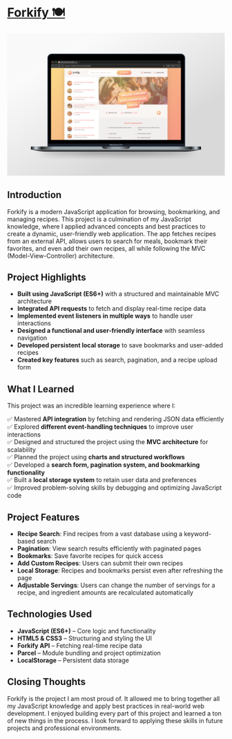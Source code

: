 # [Forkify 🍽️](https://forkify-mihailomarkovic.netlify.app/)

![Picture of Forkify website on a laptop.](src/img/readme-img.png)

## Introduction

Forkify is a modern JavaScript application for browsing, bookmarking, and managing recipes. This project is a culmination of my JavaScript knowledge, where I applied advanced concepts and best practices to create a dynamic, user-friendly web application. The app fetches recipes from an external API, allows users to search for meals, bookmark their favorites, and even add their own recipes, all while following the MVC (Model-View-Controller) architecture.

## Project Highlights

- **Built using JavaScript (ES6+)** with a structured and maintainable MVC architecture
- **Integrated API requests** to fetch and display real-time recipe data
- **Implemented event listeners in multiple ways** to handle user interactions
- **Designed a functional and user-friendly interface** with seamless navigation
- **Developed persistent local storage** to save bookmarks and user-added recipes
- **Created key features** such as search, pagination, and a recipe upload form

## What I Learned

This project was an incredible learning experience where I:

✅ Mastered **API integration** by fetching and rendering JSON data efficiently  
✅ Explored **different event-handling techniques** to improve user interactions  
✅ Designed and structured the project using the **MVC architecture** for scalability  
✅ Planned the project using **charts and structured workflows**  
✅ Developed a **search form, pagination system, and bookmarking functionality**  
✅ Built a **local storage system** to retain user data and preferences  
✅ Improved problem-solving skills by debugging and optimizing JavaScript code

## Project Features

- **Recipe Search**: Find recipes from a vast database using a keyword-based search
- **Pagination**: View search results efficiently with paginated pages
- **Bookmarks**: Save favorite recipes for quick access
- **Add Custom Recipes**: Users can submit their own recipes
- **Local Storage**: Recipes and bookmarks persist even after refreshing the page
- **Adjustable Servings**: Users can change the number of servings for a recipe, and ingredient amounts are recalculated automatically

## Technologies Used

- **JavaScript (ES6+)** – Core logic and functionality
- **HTML5 & CSS3** – Structuring and styling the UI
- **Forkify API** – Fetching real-time recipe data
- **Parcel** – Module bundling and project optimization
- **LocalStorage** – Persistent data storage

## Closing Thoughts

Forkify is the project I am most proud of. It allowed me to bring together all my JavaScript knowledge and apply best practices in real-world web development. I enjoyed building every part of this project and learned a ton of new things in the process. I look forward to applying these skills in future projects and professional environments.
